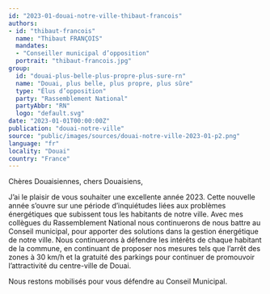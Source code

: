 ```yaml
---
id: "2023-01-douai-notre-ville-thibaut-francois"
authors:
- id: "thibaut-francois"
  name: "Thibaut FRANÇOIS"
  mandates: 
  - "Conseiller municipal d’opposition"
  portrait: "thibaut-francois.jpg"
group:
  id: "douai-plus-belle-plus-propre-plus-sure-rn"
  name: "Douai, plus belle, plus propre, plus sûre"
  type: "Élus d’opposition"
  party: "Rassemblement National"
  partyAbbr: "RN"
  logo: "default.svg"
date: "2023-01-01T00:00:00Z"
publication: "douai-notre-ville"
source: "public/images/sources/douai-notre-ville-2023-01-p2.png"
language: "fr"
locality: "Douai"
country: "France"
---
```


Chères Douaisiennes, chers Douaisiens,

J’ai le plaisir de vous souhaiter une excellente année 2023. Cette nouvelle année s’ouvre sur une période d’inquiétudes liées aux problèmes énergétiques que subissent tous les habitants de notre ville. Avec mes collègues du Rassemblement National nous continuerons de nous battre au Conseil municipal, pour apporter des solutions dans la gestion énergétique de notre ville.
Nous continuerons à défendre les intérêts de chaque habitant de la commune, en continuant de proposer nos mesures tels que l’arrêt des zones à 30 km/h et la gratuité des parkings pour continuer de promouvoir l’attractivité du centre-ville de Douai.

Nous restons mobilisés pour vous défendre au Conseil Municipal.
